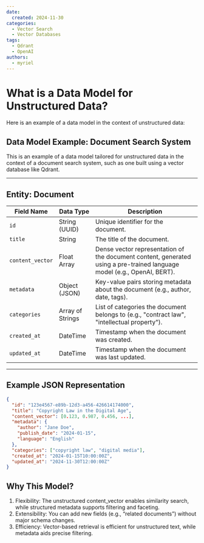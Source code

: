 ```yaml
---
date:
  created: 2024-11-30
categories:
  - Vector Search
  - Vector Databases
tags:
  - Qdrant
  - OpenAI
authors:
  - myriel
---
```


# What is a Data Model for Unstructured Data?

Here is an example of a data model in the context of unstructured data: 

## Data Model Example: Document Search System

This is an example of a data model tailored for unstructured data in the context of a document search system, such as one built using a vector database like Qdrant.

---

## Entity: Document

| Field Name        | Data Type         | Description                                                                                  |
|--------------------|-------------------|----------------------------------------------------------------------------------------------|
| `id`              | String (UUID)     | Unique identifier for the document.                                                         |
| `title`           | String            | The title of the document.                                                                  |
| `content_vector`  | Float Array       | Dense vector representation of the document content, generated using a pre-trained language model (e.g., OpenAI, BERT). |
| `metadata`        | Object (JSON)     | Key-value pairs storing metadata about the document (e.g., author, date, tags).             |
| `categories`      | Array of Strings  | List of categories the document belongs to (e.g., "contract law", "intellectual property"). |
| `created_at`      | DateTime          | Timestamp when the document was created.                                                    |
| `updated_at`      | DateTime          | Timestamp when the document was last updated.                                               |

---

## Example JSON Representation

```json
{
  "id": "123e4567-e89b-12d3-a456-426614174000",
  "title": "Copyright Law in the Digital Age",
  "content_vector": [0.123, 0.987, 0.456, ...], 
  "metadata": {
    "author": "Jane Doe",
    "publish_date": "2024-01-15",
    "language": "English"
  },
  "categories": ["copyright law", "digital media"],
  "created_at": "2024-01-15T10:00:00Z",
  "updated_at": "2024-11-30T12:00:00Z"
}
```
## Why This Model?

1.	Flexibility: The unstructured content_vector enables similarity search, while structured metadata supports filtering and faceting.
2.	Extensibility: You can add new fields (e.g., “related documents”) without major schema changes.
3.	Efficiency: Vector-based retrieval is efficient for unstructured text, while metadata aids precise filtering.